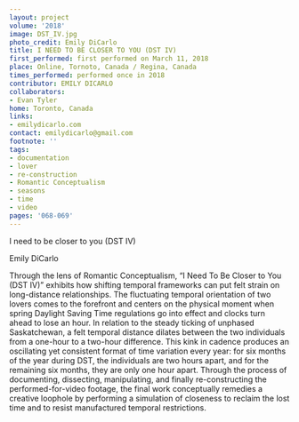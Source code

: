 ```yaml
---
layout: project
volume: '2018'
image: DST_IV.jpg
photo_credit: Emily DiCarlo
title: I NEED TO BE CLOSER TO YOU (DST IV)
first_performed: first performed on March 11, 2018
place: Online, Tornoto, Canada / Regina, Canada
times_performed: performed once in 2018
contributor: EMILY DICARLO
collaborators:
- Evan Tyler
home: Toronto, Canada
links:
- emilydicarlo.com
contact: emilydicarlo@gmail.com
footnote: ''
tags:
- documentation
- lover
- re-construction
- Romantic Conceptualism
- seasons
- time
- video
pages: '068-069'
---
```


I need to be closer to you (DST IV)

Emily DiCarlo

Through the lens of Romantic Conceptualism, “I Need To Be Closer to You (DST IV)” exhibits how shifting temporal frameworks can put felt strain on long-distance relationships. The fluctuating temporal orientation of two lovers comes to the forefront and centers on the physical moment when spring Daylight Saving Time regulations go into effect and clocks turn ahead to lose an hour. In relation to the steady ticking of unphased Saskatchewan, a felt temporal distance dilates between the two individuals from a one-hour to a two-hour difference. This kink in cadence produces an oscillating yet consistent format of time variation every year: for six months of the year during DST, the individuals are two hours apart, and for the remaining six months, they are only one hour apart. Through the process of documenting, dissecting, manipulating, and finally re-constructing the performed-for-video footage, the final work conceptually remedies a creative loophole by performing a simulation of closeness to reclaim the lost time and to resist manufactured temporal restrictions.
